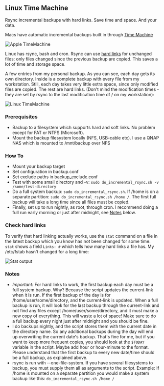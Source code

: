 Linux Time Machine
------------------

Rsync incremental backups with hard links. Save time and space. And your data.

Macs have automatic incremental backups built in through [Time Machine](http://en.wikipedia.org/wiki/Time_Machine_%28Mac_OS%29)

![Apple TimeMachine](http://ekenberg.github.io/linux-timemachine/images/mac-timemachine.png)

Linux has rsync, bash and cron. Rsync can use [hard links](http://en.wikipedia.org/wiki/Hard_link) for unchanged files: only files changed since the previous backup are copied. This saves a lot of time and storage space.

A few entries from my personal backup. As you can see, each day gets its own directory. Inside is a complete backup with every file from my workstation. Still, each day takes very little extra space, since only modified files are copied. The rest are hard links. (Don't mind the modification times - they are set by rsync to the last modification time of / on my workstation):

![Linux TimeMachine](http://ekenberg.github.io/linux-timemachine/images/linux-timemachine.png)

### Prerequisites
* Backup to a filesystem which supports hard and soft links. No problem except for FAT or NTFS (Microsoft).
* Mount the backup filesystem locally (NFS, USB-cable etc). I use a QNAP NAS which is mounted to /mnt/backup over NFS

### How To
* Mount your backup target
* Set configuration in backup.conf
* Set exclude paths in backup_exclude.conf
* Test with some small directory and -v: `sudo do_incremental_rsync.sh -v /some/test-directory`
* Do a full system backup: `sudo do_incremental_rsync.sh`. If /home is on a separate partition: `sudo do_incremental_rsync.sh /home /`. The first full backup will take a long time since all files must be copied.
* Finally, set up to run nightly, as root, through cron. I recommend doing a full run early morning or just after midnight, see [Notes](#notes) below.

### Check hard links
To verify that hard linking actually works, use the `stat` command on a file in the latest backup which you know has not been changed for some time. `stat` shows a field `Links: #` which tells how many hard links a file has. My /etc/fstab hasn't changed for a long time:

![Stat output](http://ekenberg.github.io/linux-timemachine/images/stat-verify-hard-links.jpg)

<a name='notes'/>

### Notes
* _Important:_ For hard links to work, the first backup each day must be a full system backup. Why? Because the script updates the current-link when it is run. If the first backup of the day is for /home/user/some/directory, and the current-link is updated. When a full backup is run, it will look for the last backup through the current-link and not find any files except /home/user/some/directory, and it must make a new copy of everything. This will waste a lot of space! Make sure to do a full backup every night just after midnight and you should be fine.
* I do backups nightly, and the script stores them with the current date in the directory name. So any additional backups during the day will end up overwriting the current date's backup. That's fine for me, but if you want to keep more frequent copies, you should look at the `$TODAY` variable in the script. Maybe add hour or hour-minute to the format. Please understand that the first backup to every new date/time should be a full backup, as explained above.
* rsync is run with --one-file-system. If you have several filesystems to backup, you must supply them all as arguments to the script. Example: If /home is mounted on a separate partition you would make a system backup like this: `do_incremental_rsync.sh /home /`

